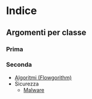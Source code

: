 # Indice
## Argomenti per classe

### Prima

### Seconda
- [Algoritmi (Flowgorithm)](2/algoritmi/algoritmi.md)
- Sicurezza
    - [Malware](2/sicurezza/malware/malware.md)